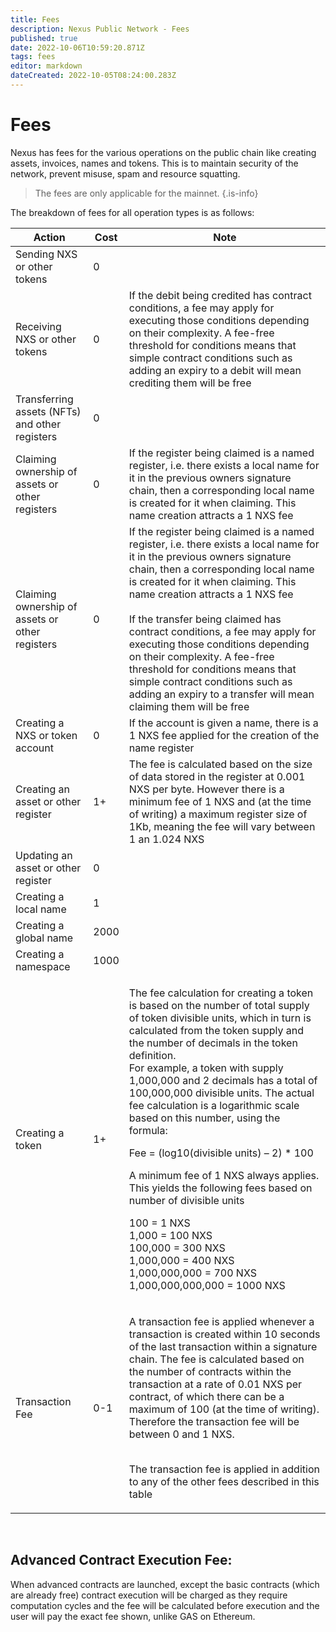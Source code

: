 ```yaml
---
title: Fees
description: Nexus Public Network - Fees
published: true
date: 2022-10-06T10:59:20.871Z
tags: fees
editor: markdown
dateCreated: 2022-10-05T08:24:00.283Z
---
```


# Fees

Nexus has fees for the various operations on the public chain like creating assets, invoices, names and tokens. This is to maintain security of the network, prevent misuse, spam and resource squatting.

> The fees are only applicable for the mainnet.
{.is-info}



The breakdown of fees for all operation types is as follows:

| Action                                          | Cost | Note  |                                   
|---|---|---|
| Sending NXS or other tokens                     |   0  |      |
| Receiving NXS or other tokens                   |   0  | If the debit being credited has contract conditions, a fee may apply for executing those conditions depending on their complexity. A fee-free threshold for conditions means that simple contract conditions such as adding an expiry to a debit will mean crediting them will be free |                                                         
| Transferring assets (NFTs) and other registers  |   0  |              |
| Claiming ownership of assets or other registers |   0  | If the register being claimed is a named register, i.e. there exists a local name for it in the previous owners signature chain, then a corresponding local name is created for it when claiming. This name creation attracts a 1 NXS fee  |
| Claiming ownership of assets or other registers |   0  | If the register being claimed is a named register, i.e. there exists a local name for it in the previous owners signature chain, then a corresponding local name is created for it when claiming. This name creation attracts a 1 NXS fee<br><br>If the transfer being claimed has contract conditions, a fee may apply for executing those conditions depending on their complexity. A fee-free threshold for conditions means that simple contract conditions such as adding an expiry to a transfer will mean claiming them will be free              |
| Creating a NXS or token account                 |   0  | If the account is given a name, there is a 1 NXS fee applied for the creation of the name register              |
| Creating an asset or other register             |  1+  | The fee is calculated based on the size of data stored in the register at 0.001 NXS per byte. However there is a minimum fee of 1 NXS and (at the time of writing) a maximum register size of 1Kb, meaning the fee will vary between 1 an 1.024 NXS         |
| Updating an asset or other register             |   0  |          |
| Creating a local name                           |   1  |          |
| Creating a global name                          | 2000 |          |
| Creating a namespace                            | 1000 |          |
| Creating a token                                |  1+  | <p>The fee calculation for creating a token is based on the number of total supply of token divisible units, which in turn is calculated from the token supply and the number of decimals in the token definition. <br>For example, a token with supply 1,000,000 and 2 decimals has a total of 100,000,000 divisible units. The actual fee calculation is a logarithmic scale based on this number, using the formula:</p><p>Fee = (log10(divisible units) – 2) * 100</p><p>A minimum fee of 1 NXS always applies. This yields the following fees based on number of divisible units</p><p>100 = 1 NXS<br>1,000 = 100 NXS<br>100,000 = 300 NXS<br>1,000,000 = 400 NXS<br>1,000,000,000 = 700 NXS<br>1,000,000,000,000 = 1000 NXS</p> |
| Transaction Fee                                 |  0-1 | <p>A transaction fee is applied whenever a transaction is created within 10 seconds of the last transaction within a signature chain. The fee is calculated based on the number of contracts within the transaction at a rate of 0.01 NXS per contract, of which there can be a maximum of 100 (at the time of writing). Therefore the transaction fee will be between 0 and 1 NXS.</p><p><br>The transaction fee is applied in addition to any of the other fees described in this table</p>           |

&nbsp;

## Advanced Contract Execution Fee:

When advanced contracts are launched, except the basic contracts (which are already free)  contract execution will be charged as they require computation cycles and the fee will be calculated before execution and the user will pay the exact fee shown, unlike GAS on Ethereum. &#x20;



